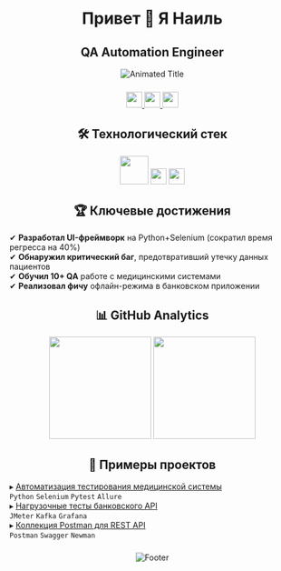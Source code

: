 
###

<div align="center">
  <h1>Привет 👋 Я Наиль</h1>
  <h2>QA Automation Engineer</h2>
<div align="center">
  <img src="https://readme-typing-svg.demolab.com?font=Fira+Code&size=30&duration=2000&pause=500&color=5D3FD3&center=true&vCenter=true&width=600&lines=QA+Engineer;Automation+Testing;API+Testing;CI%2FCD+Integration" alt="Animated Title" />
</div>

###

<div align="center">
  <a href="https://t.me/zoom9595">
    <img src="https://img.shields.io/badge/Telegram-2CA5E0?style=for-the-badge&logo=telegram&logoColor=white" height="28">
  </a>
  <a href="mailto:Naii3301@yandex.ru">
    <img src="https://img.shields.io/badge/Email-D14836?style=for-the-badge&logo=gmail&logoColor=white" height="28">
  </a>
  <a href="https://hh.ru/resume/3e7f6414ff0e922cee0039ed1f654e62484254">
    <img src="https://img.shields.io/badge/Резюме-HH.ru-red?style=for-the-badge&logo=hh.ru&logoColor=white" height="28">
  </a>
</div>


## 🛠 Технологический стек

<div align="center">
  <img src="https://skillicons.dev/icons?i=python,pytest,selenium,postman,jira,git,jenkins,docker,postgres,kafka,grafana,jmeter" height="50">
  <img src="https://img.shields.io/badge/-Allure-FF6B6B?style=flat-square&logo=allure&logoColor=white" height="28">
  <img src="https://img.shields.io/badge/-Charles_Proxy-8DD6F9?style=flat-square&logo=charlesproxy&logoColor=black" height="28">
</div>

## 🏆 Ключевые достижения

<div align="left">
  
✔ **Разработал UI-фреймворк** на Python+Selenium (сократил время регресса на 40%)  
✔ **Обнаружил критический баг**, предотвративший утечку данных пациентов  
✔ **Обучил 10+ QA** работе с медицинскими системами  
✔ **Реализовал фичу** офлайн-режима в банковском приложении  

</div>

## 📊 GitHub Analytics

<div align="center">
  <img src="https://github-readme-stats.vercel.app/api?username=YOUR_USERNAME&show_icons=true&theme=radical&hide_border=true&bg_color=30,0d0d0d,1a1a2e&title_color=5D3FD3&icon_color=5D3FD3" height="180">
  <img src="https://github-readme-streak-stats.herokuapp.com/?user=YOUR_USERNAME&theme=dark&hide_border=true&background=1a1a2e&stroke=5D3FD3" height="180">
</div>

## 📌 Примеры проектов

<div align="left">
  
▸ [Автоматизация тестирования медицинской системы](https://github.com/YOUR_USERNAME/medical-tests)  
`Python` `Selenium` `Pytest` `Allure`  
▸ [Нагрузочные тесты банковского API](https://github.com/YOUR_USERNAME/bank-load-tests)  
`JMeter` `Kafka` `Grafana`  
▸ [Коллекция Postman для REST API](https://github.com/YOUR_USERNAME/api-testing-collection)  
`Postman` `Swagger` `Newman`  

</div>

###

<div align="center">
  <img src="https://capsule-render.vercel.app/api?type=waving&color=gradient&height=80&section=footer&animation=fadeIn" alt="Footer">
</div>
